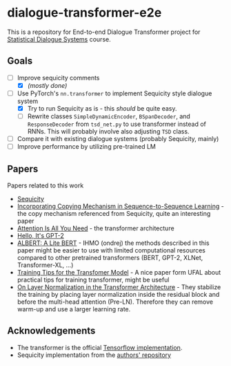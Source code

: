 # dialogue-transformer-e2e

This is a repository for End-to-end Dialogue Transformer project for [Statistical Dialogue Systems](http://ufal.mff.cuni.cz/courses/npfl099) course.

## Goals
- [ ] Improve sequicity comments
    - [x] *(mostly done)*
- [ ] Use PyTorch's `nn.transformer` to implement Sequicity style dialogue system
    - [x] Try to run Sequicity as is - this *should* be quite easy.
    - [ ] Rewrite classes `SimpleDynamicEncoder`, `BSpanDecoder`, and `ResponseDecoder` from `tsd_net.py` to use transformer instead of RNNs.
        This will probably involve also adjusting `TSD` class.
- [ ] Compare it with existing dialogue systems (probably Sequicity, mainly)
- [ ] Improve performance by utilizing pre-trained LM 

## Papers
Papers related to this work

- [Sequicity](https://www.comp.nus.edu.sg/~kanmy/papers/acl18-sequicity.pdf)
- [Incorporating Copying Mechanism in Sequence-to-Sequence Learning](https://arxiv.org/pdf/1603.06393.pdf) - the copy mechanism referenced from Sequicity, quite an interesting paper
- [Attention Is All You Need](https://arxiv.org/pdf/1706.03762.pdf) - the transformer architecture
- [Hello, It's GPT-2](https://arxiv.org/pdf/1907.05774.pdf)
- [ALBERT: A Lite BERT](https://arxiv.org/pdf/1909.11942.pdf) - IHMO (ondrej) the methods described in this paper might be easier to use with limited computational resources compared to other pretrained transformers (BERT, GPT-2, XLNet, Transformer-XL, ...)
- [Training Tips for the Transfomer Model](https://ufal.mff.cuni.cz/pbml/110/art-popel-bojar.pdf) - A nice paper form UFAL about practical tips for training transformer, might be useful
- [On Layer Normalization in the Transformer Architecture](https://openreview.net/forum?id=B1x8anVFPr) - They stabilize the training by placing layer normalization inside the residual block and before the multi-head attention (Pre-LN). Therefore they can remove warm-up and use a larger learning rate.

## Acknowledgements
- The transformer is the official [Tensorflow implementation](https://github.com/tensorflow/models/tree/master/official/transformer).
- Sequicity implementation from the [authors' repository](https://github.com/WING-NUS/sequicity)

